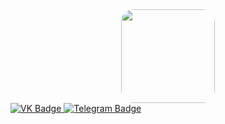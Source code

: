 <div id="header" align="center">
  <img src="https://file.io/1FThZV2Mjj4N" width="150" style="border-radius: 20px;"/>
</div>

<div id="badges">
  <a href="your-vk-URL">
    <img src="https://img.shields.io/badge/VKontakte-blue?logo=vk&logoColor=white&style=for-the-badge" alt="VK Badge"/>
  </a>
  <a href="your-telegram-URL">
  <img src="https://img.shields.io/badge/Telegram-purple?logo=telegram&logoColor=white&style=for-the-badge" alt="Telegram Badge"/>
  </a>
</div>
